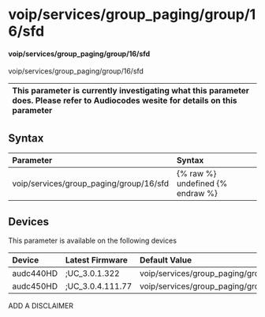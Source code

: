 ﻿---
description: voip/services/group_paging/group/16/sfd
search: false
---

# voip/services/group_paging/group/16/sfd

#### voip/services/group_paging/group/16/sfd

voip/services/group_paging/group/16/sfd


| This parameter is currently investigating what this parameter does. Please refer to Audiocodes wesite for details on this parameter | 
| :--- |

## Syntax
| Parameter | Syntax |
| :--- | :--- |
|voip/services/group_paging/group/16/sfd | {% raw %} undefined {% endraw %}|

## Devices
This parameter is available on the following devices

| Device | Latest Firmware | Default Value |
|:---|:---|:---|
| audc440HD | ;UC_3.0.1.322 | voip/services/group_paging/group/16/sfd=0 
| audc450HD | ;UC_3.0.4.111.77 | voip/services/group_paging/group/16/sfd=0 

ADD A DISCLAIMER
